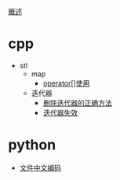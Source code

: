 [概述](README.md)

# cpp
* stl
    * map
        * [operator[]使用](cpp/stl/map/operator[]使用.md)
    * 迭代器
        * [删除迭代器的正确方法](cpp/stl/迭代器/删除迭代器的正确方法.md)
        * [迭代器失效](cpp/stl/迭代器/迭代器失效.md)
# python
* [文件中文编码](python/文件中文编码.md)
